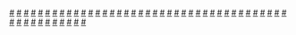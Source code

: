 <a href="https://houhuayuan.vip/%e5%9c%a8%e4%ba%92%e4%b8%8d%e7%9f%a5%e6%83%85%e4%b8%8b%e8%a2%ab%e5%8f%8c%e5%8f%8c%e6%94%b9%e9%80%a0%e4%b8%ba%e5%8f%8c%e6%80%a7%e9%ad%85%e9%ad%94%e7%9a%84%e6%af%8d%e5%ad%90-%e7%ac%ac%e4%b8%89%e7%ab%a0">#</a>   <a href="https://houhuayuan.vip/%e6%9c%ab%e4%b8%96%e5%8f%98%e8%ba%ab%e4%b9%8b%e4%b8%a7%e5%b0%b8%e4%bc%aa%e8%a3%85%e8%80%85-%e7%ac%ac%e4%b8%80%e7%ab%a0">#</a>   <a href="https://houhuayuan.vip/%e8%87%aa%e5%8a%a8%e6%89%8b%e8%ae%b0%e4%ba%ba%e5%81%b6-%e7%ac%ac%e4%ba%8c%e7%ab%a0">#</a>   <a href="https://houhuayuan.vip/%e5%9c%a8%e4%ba%92%e4%b8%8d%e7%9f%a5%e6%83%85%e4%b8%8b%e8%a2%ab%e5%8f%8c%e5%8f%8c%e6%94%b9%e9%80%a0%e4%b8%ba%e5%8f%8c%e6%80%a7%e9%ad%85%e9%ad%94%e7%9a%84%e6%af%8d%e5%ad%90-%e7%ac%ac%e4%b8%80%e7%ab%a0">#</a>   <a href="https://houhuayuan.vip/%e8%87%b4%e8%bf%a6%e5%a8%9c%e4%b8%9d">#</a>   <a href="https://houhuayuan.vip/%e5%a5%bd%e6%83%b3%e6%91%b8%e6%91%b8%e9%be%99%e5%a8%98%e8%90%9d%e8%8e%89%e7%9a%84%e5%b0%be%e5%b7%b4%e5%95%8a">#</a>   <a href="https://houhuayuan.vip/%e6%80%a7%e5%88%ab%e8%bd%ac%e6%8d%a2%e7%b3%bb%e7%bb%9f-%e7%ac%ac%e5%8d%81%e4%b8%89%e7%ab%a0">#</a>   <a href="https://houhuayuan.vip/%e8%87%aa%e5%8a%a8%e6%89%8b%e8%ae%b0%e4%ba%ba%e5%81%b6-%e7%ac%ac%e4%b8%80%e7%ab%a0">#</a>   <a href="https://houhuayuan.vip/mtf%e5%b9%b3%e6%b7%a1%e7%9a%84%e4%ba%ba%e7%94%9f">#</a>   <a href="https://houhuayuan.vip/%e6%ac%a2%e8%bf%8e%e6%9d%a5%e5%88%b0%e6%ac%b2%e6%9c%9b%e8%81%94%e9%82%a6%e4%b9%8b%e6%80%a7%e6%ac%b2%e6%9f%b4%e8%96%aa%e7%af%87-%e7%ac%ac%e4%ba%8c%e5%8d%81%e5%85%ad%e8%87%b3%e4%ba%8c%e5%8d%81%e5%85%ab">#</a>   <a href="https://houhuayuan.vip/%e7%8e%8b%e5%b0%8f%e8%8f%b2%e7%9a%84%e4%b9%b3%e8%83%b6%e7%9b%91%e7%8b%b1-%e7%ac%ac%e4%b8%89%e5%8d%81%e4%b8%80%e7%ab%a0">#</a>   <a href="https://houhuayuan.vip/%e6%81%b6%e9%ad%94%e7%9a%84%e5%b0%be%e5%b7%b4-%e7%ac%ac%e4%ba%94%e7%ab%a0">#</a>   <a href="https://houhuayuan.vip/%e9%bb%91%e5%b8%ae%e5%8d%83%e9%87%91-%e7%ac%ac%e4%ba%8c%e7%ab%a0">#</a>   <a href="https://houhuayuan.vip/%e4%ba%ba%e7%9a%ae%c2%b7%e7%a7%a6%e5%ad%a6-%e7%ac%ac%e4%ba%8c%e7%ab%a0">#</a>   <a href="https://houhuayuan.vip/%e8%9d%b4%e8%9d%b6-%e7%ac%ac%e4%ba%8c%e7%ab%a0">#</a>   <a href="https://houhuayuan.vip/%e6%9c%80%e5%bc%ba%e9%ad%94%e6%b3%95%e5%b0%91%e5%a5%b3%e7%9a%84%e7%81%8c%e7%b2%be%e5%a0%95%e8%90%bd%e5%8f%97%e5%ad%95%e7%94%9f%e6%b4%bb-%e7%ac%ac%e5%8d%81%e7%ab%a0">#</a>   <a href="https://houhuayuan.vip/%e9%9b%8c%e5%a0%95%e5%ae%9e%e9%aa%8c%e7%95%aa%e5%a4%96%e7%af%87-%e8%8b%a5%e6%99%b4%e7%9a%84%e6%97%a0%e9%97%b4%e5%9c%b0%e7%8b%b1-%e7%ac%ac%e5%8d%81%e4%ba%94%e7%ab%a0">#</a>   <a href="https://houhuayuan.vip/%e6%b6%a9%e5%a4%9c%e8%a1%8c-%e7%ac%ac%e4%b9%9d%e8%87%b3%e5%8d%81%e7%ab%a0">#</a>   <a href="https://houhuayuan.vip/%e5%a5%b3%e7%9a%87%e7%9a%84%e7%a6%81%e8%84%94-%e7%ac%ac%e4%b8%89%e7%ab%a0">#</a>   <a href="https://houhuayuan.vip/%e8%87%aa%e5%8a%a8%e6%89%8b%e8%ae%b0%e4%ba%ba%e5%81%b6-%e5%ba%8f%e7%ab%a0">#</a>   <a href="https://houhuayuan.vip/%e6%88%91%e7%9a%84%e8%8a%ad%e8%95%be%e4%ba%ba%e7%94%9f-%e7%ac%ac%e5%85%ab%e7%ab%a0">#</a>   <a href="https://houhuayuan.vip/%e8%bf%9b%e5%8c%96-%e7%ac%ac%e5%8d%81%e5%85%ad%e8%87%b3%e4%ba%8c%e5%8d%81%e7%ab%a0">#</a>   <a href="https://houhuayuan.vip/%e8%9d%b4%e8%9d%b6-%e7%ac%ac%e4%b8%80%e7%ab%a0">#</a>   <a href="https://houhuayuan.vip/%e5%a5%b3%e7%9a%87%e7%9a%84%e7%a6%81%e8%84%94-%e7%ac%ac%e4%ba%8c%e7%ab%a0">#</a>   <a href="https://houhuayuan.vip/%e8%ae%b0%e5%bf%86%e7%9a%84%e7%a2%8e%e7%89%87%e6%a0%a1%e5%9b%ad%e7%af%87-%e7%ac%ac%e4%b9%9d%e7%ab%a0">#</a>   <a href="https://houhuayuan.vip/%e8%bf%9b%e5%8c%96-%e7%ac%ac%e5%8d%81%e4%b8%80%e8%87%b3%e5%8d%81%e4%ba%94%e7%ab%a0">#</a>   <a href="https://houhuayuan.vip/%e5%a5%88%e7%bb%aa%e7%be%8e%e7%9a%84%e6%95%85%e4%ba%8b-%e7%ac%ac%e5%8d%81%e4%b8%83%e7%ab%a0">#</a>   <a href="https://houhuayuan.vip/%e8%bf%9b%e5%8c%96-%e7%ac%ac%e5%85%ad%e8%87%b3%e5%8d%81%e7%ab%a0">#</a>   <a href="https://houhuayuan.vip/%e6%b6%b2%e6%80%81%e9%87%91%e5%b1%9e">#</a>   <a href="https://houhuayuan.vip/%e6%9c%80%e5%bc%ba%e9%ad%94%e6%b3%95%e5%b0%91%e5%a5%b3%e7%9a%84%e7%81%8c%e7%b2%be%e5%a0%95%e8%90%bd%e5%8f%97%e5%ad%95%e7%94%9f%e6%b4%bb-%e7%ac%ac%e4%b9%9d%e7%ab%a0">#</a>   <a href="https://houhuayuan.vip/%e7%a7%a6%e5%ad%a6%c2%b7%e4%ba%ba%e7%9a%ae-%e7%ac%ac%e4%b8%80%e7%ab%a0">#</a>   <a href="https://houhuayuan.vip/%e5%ae%ab%e9%85%b1%e7%9a%84%e8%b4%b4%e8%ba%ab%e7%a7%98%e4%b9%a6%e7%94%9f%e6%b6%af-%e7%ac%ac%e4%ba%94%e7%ab%a0">#</a>   <a href="https://houhuayuan.vip/%e8%bd%ac%e7%94%9f%e6%88%90%e4%b8%ba%e5%a5%b3%e4%bb%86%e5%90%8e%e7%9a%84%e5%bc%82%e4%b8%96%e7%95%8c%e7%94%9f%e6%b4%bb-%e7%ac%ac%e5%85%ad%e5%8d%81%e5%9b%9b%e7%ab%a0">#</a>   <a href="https://houhuayuan.vip/%e8%bf%9b%e5%8c%96-%e7%ac%ac%e4%ba%8c%e8%87%b3%e4%ba%94%e7%ab%a0">#</a>   <a href="https://houhuayuan.vip/%e8%bd%ac%e7%94%9f%e6%88%90%e4%b8%ba%e5%a5%b3%e4%bb%86%e5%90%8e%e7%9a%84%e5%bc%82%e4%b8%96%e7%95%8c%e7%94%9f%e6%b4%bb-%e7%ac%ac%e5%85%ad%e5%8d%81%e4%b8%89%e7%ab%a0">#</a>   <a href="https://houhuayuan.vip/%e6%92%85%e5%a4%a9%e6%92%85%e5%9c%b0%e8%80%81%e6%9d%bf%e5%a4%a7%e6%b0%94-%e7%ac%ac%e4%ba%8c%e7%ab%a0">#</a>   <a href="https://houhuayuan.vip/%e6%92%85%e5%a4%a9%e6%92%85%e5%9c%b0%e8%80%81%e6%9d%bf%e5%a4%a7%e6%b0%94-%e7%ac%ac%e4%b8%89%e7%ab%a0">#</a>   <a href="https://houhuayuan.vip/%e6%b3%a3%e8%9d%89%e8%9c%95%e4%b9%8b%e7%bf%bc-%e7%ac%ac%e4%b8%89%e7%ab%a0">#</a>   <a href="https://houhuayuan.vip/%e4%bb%99%e7%be%bd%e5%bc%82%e8%af%9d-%e5%a2%a8%e9%9c%9c%e5%88%80%c2%b7%e7%9b%b8%e6%80%9d-%e7%ac%ac%e4%b8%89%e5%8d%b7-%e7%ac%ac%e4%ba%8c%e5%8d%81%e4%b9%9d%e9%9a%90%e7%ab%a0">#</a>   <a href="https://houhuayuan.vip/%e8%bd%ac%e7%94%9f%e6%88%90%e4%b8%ba%e5%a5%b3%e4%bb%86%e5%90%8e%e7%9a%84%e5%bc%82%e4%b8%96%e7%95%8c%e7%94%9f%e6%b4%bb-%e7%ac%ac%e5%85%ad%e5%8d%81%e4%ba%8c%e7%ab%a0">#</a>   <a href="https://houhuayuan.vip/%e4%b8%80%e8%a7%89%e9%86%92%e6%9d%a5%e5%8f%98%e6%88%90%e7%be%8e%e5%b0%91%e5%a5%b3-%e7%ac%ac%e5%9b%9b%e7%ab%a0">#</a>   <a href="https://houhuayuan.vip/%e6%81%b6%e9%ad%94%e7%9a%84%e5%b0%be%e5%b7%b4-%e7%ac%ac%e5%9b%9b%e7%ab%a0">#</a>   <a href="https://houhuayuan.vip/%e7%ba%aa%e7%81%b5%e5%a4%9c%e8%a1%8c-%e7%ac%ac%e4%b8%80%e7%ab%a0">#</a>   <a href="https://houhuayuan.vip/%e6%9c%80%e5%bc%ba%e9%ad%94%e6%b3%95%e5%b0%91%e5%a5%b3%e7%9a%84%e7%81%8c%e7%b2%be%e5%a0%95%e8%90%bd%e5%8f%97%e5%ad%95%e7%94%9f%e6%b4%bb-%e7%ac%ac%e5%85%ab%e7%ab%a0">#</a>   <a href="https://houhuayuan.vip/%e8%bd%bb%e7%87%95%e5%8a%9f-%e7%ac%ac%e4%ba%94%e7%ab%a0">#</a>   <a href="https://houhuayuan.vip/%e5%8d%8a%e8%b7%af%e5%a5%b3%e5%84%bf%e8%ba%ab-%e7%ac%ac%e4%b8%83%e7%ab%a0">#</a>   <a href="https://houhuayuan.vip/%e5%a4%9c%e8%ae%bf%e9%bb%91%e6%a3%ae%e6%9e%97">#</a>   <a href="https://houhuayuan.vip/%e7%94%9c%e7%be%8e%e7%9a%84%e5%99%a9%e6%a2%a6-%e7%ac%ac%e4%b8%80%e8%87%b3%e4%ba%8c%e7%ab%a0">#</a>   <a href="https://houhuayuan.vip/%e8%bf%9b%e5%8c%96-%e7%ac%ac%e4%b8%80%e7%ab%a0">#</a>   <a href="https://houhuayuan.vip/%e5%ae%bf%e7%81%b5-%e7%ac%ac%e4%b8%80%e7%ab%a0">#</a>   